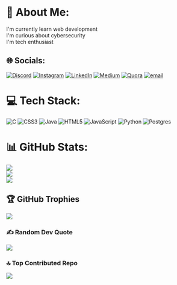# 💫 About Me:
I'm currently learn web development<br>I'm curious about cybersecurity<br>I'm tech enthusiast


## 🌐 Socials:
[![Discord](https://img.shields.io/badge/Discord-%237289DA.svg?logo=discord&logoColor=white)](https://discord.gg/shamil.ck) [![Instagram](https://img.shields.io/badge/Instagram-%23E4405F.svg?logo=Instagram&logoColor=white)](https://instagram.com/_shamil.shck_) [![LinkedIn](https://img.shields.io/badge/LinkedIn-%230077B5.svg?logo=linkedin&logoColor=white)](https://linkedin.com/in/shamil-hanan-c-k) [![Medium](https://img.shields.io/badge/Medium-12100E?logo=medium&logoColor=white)](https://medium.com/@shamil.shck) [![Quora](https://img.shields.io/badge/Quora-%23B92B27.svg?logo=Quora&logoColor=white)](https://quora.com/profile/SHCK) [![email](https://img.shields.io/badge/Email-D14836?logo=gmail&logoColor=white)](mailto:shamil.shck@gmail.com) 

# 💻 Tech Stack:
![C](https://img.shields.io/badge/c-%2300599C.svg?style=for-the-badge&logo=c&logoColor=white) ![CSS3](https://img.shields.io/badge/css3-%231572B6.svg?style=for-the-badge&logo=css3&logoColor=white) ![Java](https://img.shields.io/badge/java-%23ED8B00.svg?style=for-the-badge&logo=openjdk&logoColor=white) ![HTML5](https://img.shields.io/badge/html5-%23E34F26.svg?style=for-the-badge&logo=html5&logoColor=white) ![JavaScript](https://img.shields.io/badge/javascript-%23323330.svg?style=for-the-badge&logo=javascript&logoColor=%23F7DF1E) ![Python](https://img.shields.io/badge/python-3670A0?style=for-the-badge&logo=python&logoColor=ffdd54) ![Postgres](https://img.shields.io/badge/postgres-%23316192.svg?style=for-the-badge&logo=postgresql&logoColor=white)
# 📊 GitHub Stats:
![](https://github-readme-stats.vercel.app/api?username=Shamil-SHCK&theme=dark&hide_border=false&include_all_commits=false&count_private=false)<br/>
![](https://nirzak-streak-stats.vercel.app/?user=Shamil-SHCK&theme=dark&hide_border=false)<br/>
![](https://github-readme-stats.vercel.app/api/top-langs/?username=Shamil-SHCK&theme=dark&hide_border=false&include_all_commits=false&count_private=false&layout=compact)

## 🏆 GitHub Trophies
![](https://github-profile-trophy.vercel.app/?username=Shamil-SHCK&theme=radical&no-frame=false&no-bg=false&margin-w=4)

### ✍️ Random Dev Quote
![](https://quotes-github-readme.vercel.app/api?type=horizontal&theme=radical)

### 🔝 Top Contributed Repo
![](https://github-contributor-stats.vercel.app/api?username=Shamil-SHCK&limit=5&theme=blue-green&combine_all_yearly_contributions=true)

<!-- Proudly created with GPRM ( https://gprm.itsvg.in ) -->
